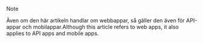 > [!NOTE]
> <span data-ttu-id="26363-101">Även om den här artikeln handlar om webbappar, så gäller den även för API-appar och mobilappar.</span><span class="sxs-lookup"><span data-stu-id="26363-101">Although this article refers to web apps, it also applies to API apps and mobile apps.</span></span>
> 
> 

